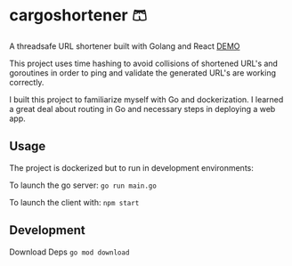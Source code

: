 # cargoshortener 🩳

A threadsafe URL shortener built with Golang and React [DEMO](http://cargoshortener.herokuapp.com/)

This project uses time hashing to avoid collisions of shortened URL's and goroutines in order to ping and validate the generated URL's are working correctly. 

I built this project to familiarize myself with Go and dockerization. I learned a great deal about routing in Go and necessary steps in deploying a web app.


## Usage

The project is dockerized but to run in development environments: 

To launch the go server: 
`go run main.go`

To launch the client with: 
`npm start `


## Development  
Download Deps
`go mod download`  
